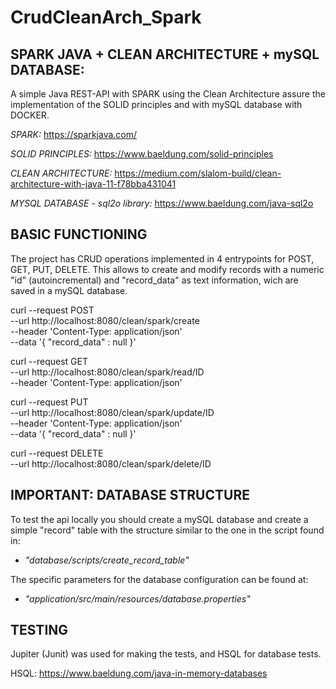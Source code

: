 # CrudCleanArch_Spark


SPARK JAVA + CLEAN ARCHITECTURE + mySQL DATABASE:
------------------------------------------------------------------------------------------------------------------------
A simple Java REST-API with SPARK using the Clean Architecture assure the implementation of the SOLID principles and with mySQL database with DOCKER.

*SPARK:*
https://sparkjava.com/

*SOLID PRINCIPLES:*
https://www.baeldung.com/solid-principles

*CLEAN ARCHITECTURE:*
https://medium.com/slalom-build/clean-architecture-with-java-11-f78bba431041

*MYSQL DATABASE - sql2o library:*
https://www.baeldung.com/java-sql2o


BASIC FUNCTIONING
------------------------------------------------------------------------------------------------------------------------
The project has CRUD operations implemented in 4 entrypoints for POST, GET, PUT, DELETE.
This allows to create and modify records with a numeric "id" (autoincremental) and "record_data" as text information,
wich are saved in a mySQL database.

curl --request POST \
  --url http://localhost:8080/clean/spark/create \
  --header 'Content-Type: application/json' \
  --data '{
	"record_data" : null
}'

curl --request GET \
  --url http://localhost:8080/clean/spark/read/ID \
  --header 'Content-Type: application/json'
  
curl --request PUT \
--url http://localhost:8080/clean/spark/update/ID \
--header 'Content-Type: application/json' \
--data '{
"record_data" : null }'

curl --request DELETE \
--url http://localhost:8080/clean/spark/delete/ID


IMPORTANT: DATABASE STRUCTURE
------------------------------------------------------------------------------------------------------------------------
To test the api locally you should create a mySQL database and create a simple "record" table with
the structure similar to the one in the script found in:

- *"database/scripts/create_record_table"*

The specific parameters for the database configuration can be found at:

- *"application/src/main/resources/database.properties"*

TESTING
------------------------------------------------------------------------------------------------------------------------
Jupiter (Junit) was used for making the tests, and HSQL for database tests.

HSQL: https://www.baeldung.com/java-in-memory-databases
